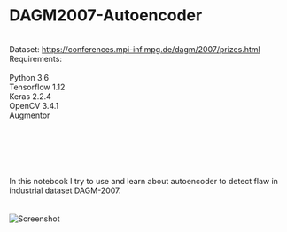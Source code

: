 # DAGM2007-Autoencoder
\
Dataset: https://conferences.mpi-inf.mpg.de/dagm/2007/prizes.html
\
Requirements:\
\
Python 3.6\
Tensorflow 1.12\
Keras 2.2.4\
OpenCV 3.4.1\
Augmentor\
\
\
\
\
\
\
In this notebook I try to use and learn about autoencoder to detect flaw in industrial dataset DAGM-2007. \
\
\
![Screenshot](screenshot.png) 
